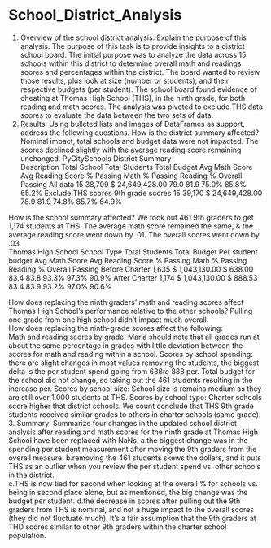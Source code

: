 # School_District_Analysis
1.	Overview of the school district analysis: Explain the purpose of this analysis.
The purpose of this task is to provide insights to a district school board.  The initial purpose was to analyze the data across 15 schools within this district to determine overall math and readings scores and percentages within the district.  The board wanted to review those results, plus look at size (number or students), and their respective budgets (per student).  The school board found evidence of cheating at Thomas High School (THS), in the ninth grade, for both reading and math scores.  The analysis was pivoted to exclude THS data scores to evaluate the data between the two sets of data.     
2.	Results: Using bulleted lists and images of DataFrames as support, address the following questions.
How is the district summary affected?  Nominal impact, total schools and budget data were not impacted.  The scores declined slightly with the average reading score remaining unchanged.
PyCitySchools District Summary								
Description	Total School	Total Students	Total Budget	Avg Math Score	Avg Reading Score	% Passing Math	% Passing Reading	% Overall Passing
All data	15	                  38,709 	 $  24,649,428.00 	79.0	81.9	75.0%	85.8%	65.2%
Exclude THS scores 9th grade scores	15	                  39,170 	 $  24,649,428.00 	78.9	81.9	74.8%	85.7%	64.9%

How is the school summary affected?  We took out 461 9th graders to get 1,174 students at THS.  The average math score remained the same, & the average reading score went down by .01.  The overall scores went down by .03.  
Thomas High School 	School Type	Total Students	Total Budget	Per student budget	Avg Math Score	Avg Reading Score	% Passing Math	% Passing Reading	% Overall Passing
Before	Charter	                     1,635 	 $    1,043,130.00 	 $          638.00 	83.4	83.8	93.3%	97.3%	90.9%
After	Charter	                     1,174 	 $    1,043,130.00 	 $          888.53 	83.4	83.9	93.2%	97.0%	90.6%

How does replacing the ninth graders’ math and reading scores affect Thomas High School’s performance relative to the other schools?  Pulling one grade from one high school didn’t impact much overall.  
How does replacing the ninth-grade scores affect the following:  
Math and reading scores by grade:  Maria should note that all grades run at about the same percentage in grades with little deviation between the scores for math and reading within a school.
Scores by school spending:  there are slight changes in most values removing the students, the biggest delta is the per student spend going from $638 to ~$888 per.  Total budget for the school did not change, so taking out the 461 students resulting in the increase per.
Scores by school size:  School size is remains medium as they are still over 1,000 students at THS.
Scores by school type:  Charter schools score higher that district schools.  We count conclude that THS 9th grade students received similar grades to others in charter schools (same grade).
3.	Summary: Summarize four changes in the updated school district analysis after reading and math scores for the ninth grade at Thomas High School have been replaced with NaNs.
a.the biggest change was in the spending per student measurement after moving the 9th graders from the overall measure.
b.removing the 461 students skews the dollars, and it puts THS as an outlier when you review the per student spend vs. other schools in the district.  
c.THS is now tied for second when looking at the overall % for schools vs. being in second place alone, but as mentioned, the big change was the budget per student.
d.the decrease in scores after pulling out the 9th graders from THS is nominal, and not a huge impact to the overall scores (they did not fluctuate much).  It’s a fair assumption that the 9th graders at THD scores similar to other 9th graders within the charter school population.  
